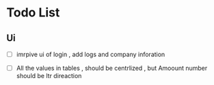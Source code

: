 # Todo List

## Ui

- [ ] imrpive ui of login , add logs and company inforation
- [ ] All the values in tables , should be centrlized , but Amoount number should be ltr direaction 

